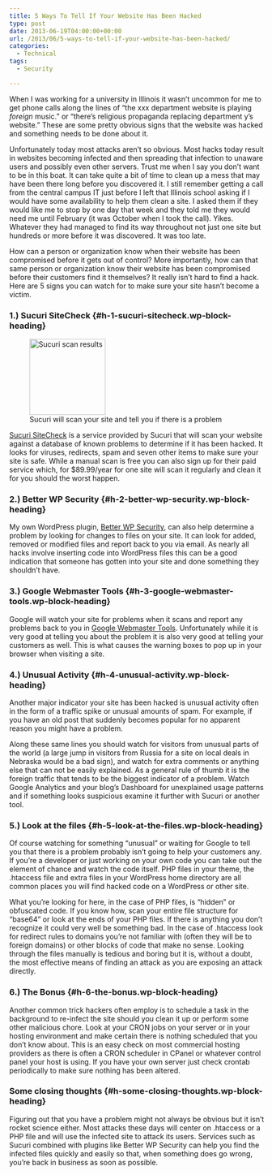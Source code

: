 ```yaml
---
title: 5 Ways To Tell If Your Website Has Been Hacked
type: post
date: 2013-06-19T04:00:00+00:00
url: /2013/06/5-ways-to-tell-if-your-website-has-been-hacked/
categories:
  - Technical
tags:
  - Security

---
```

When I was working for a university in Illinois it wasn’t uncommon for me to get phone calls along the lines of “the xxx department website is playing _foreign_ music.” or “there’s religious propaganda replacing department y’s website.” These are some pretty obvious signs that the website was hacked and something needs to be done about it.

Unfortunately today most attacks aren’t so obvious. Most hacks today result in websites becoming infected and then spreading that infection to unaware users and possibly even other servers. Trust me when I say you don’t want to be in this boat. It can take quite a bit of time to clean up a mess that may have been there long before you discovered it. I still remember getting a call from the central campus IT just before I left that Illinois school asking if I would have some availability to help them clean a site. I asked them if they would like me to stop by one day that week and they told me they would need me until February (it was October when I took the call). Yikes. Whatever they had managed to find its way throughout not just one site but hundreds or more before it was discovered. It was too late.

How can a person or organization know when their website has been compromised before it gets out of control? More importantly, how can that same person or organization know their website has been compromised before their customers find it themselves? It really isn’t hard to find a hack. Here are 5 signs you can watch for to make sure your site hasn’t become a victim.

### 1.) Sucuri SiteCheck {#h-1-sucuri-sitecheck.wp-block-heading}

<div class="wp-block-image">
  <figure class="alignright size-large"><img loading="lazy" decoding="async" width="150" height="150" src="/images/2013/06/sucuri-results-150x150-1.png" alt="Sucuri scan results" class="wp-image-365" /><figcaption>Sucuri will scan your site and tell you if there is a problem</figcaption></figure>
</div>

<a title="Sucuri SiteCheck" href="http://sitecheck.sucuri.net/scanner/" target="_blank" rel="noopener noreferrer">Sucuri SiteCheck</a> is a service provided by Sucuri that will scan your website against a database of known problems to determine if it has been hacked. It looks for viruses, redirects, spam and seven other items to make sure your site is safe. While a manual scan is free you can also sign up for their paid service which, for $89.99/year for one site will scan it regularly and clean it for you should the worst happen.

### 2.) Better WP Security {#h-2-better-wp-security.wp-block-heading}

My own WordPress plugin, <a title="Better WP Security" href="https://wordpress.org/plugins/better-wp-security/" target="_blank" rel="noopener noreferrer">Better WP Security</a>, can also help determine a problem by looking for changes to files on your site. It can look for added, removed or modified files and report back to you via email. As nearly all hacks involve inserting code into WordPress files this can be a good indication that someone has gotten into your site and done something they shouldn’t have.

### 3.) Google Webmaster Tools {#h-3-google-webmaster-tools.wp-block-heading}

Google will watch your site for problems when it scans and report any problems back to you in <a href="https://search.google.com/" target="_blank" rel="noreferrer noopener">Google Webmaster Tools</a>. Unfortunately while it is very good at telling you about the problem it is also very good at telling your customers as well. This is what causes the warning boxes to pop up in your browser when visiting a site.

### 4.) Unusual Activity {#h-4-unusual-activity.wp-block-heading}

Another major indicator your site has been hacked is unusual activity often in the form of a traffic spike or unusual amounts of spam. For example, if you have an old post that suddenly becomes popular for no apparent reason you might have a problem.

Along these same lines you should watch for visitors from unusual parts of the world (a large jump in visitors from Russia for a site on local deals in Nebraska would be a bad sign), and watch for extra comments or anything else that can not be easily explained. As a general rule of thumb it is the foreign traffic that tends to be the biggest indicator of a problem. Watch Google Analytics and your blog’s Dashboard for unexplained usage patterns and if something looks suspicious examine it further with Sucuri or another tool.

### 5.) Look at the files {#h-5-look-at-the-files.wp-block-heading}

Of course watching for something “unusual” or waiting for Google to tell you that there is a problem probably isn’t going to help your customers any. If you’re a developer or just working on your own code you can take out the element of chance and watch the code itself. PHP files in your theme, the .htaccess file and extra files in your WordPress home directory are all common places you will find hacked code on a WordPress or other site.

What you’re looking for here, in the case of PHP files, is “hidden” or obfuscated code. If you know how, scan your entire file structure for “base64” or look at the ends of your PHP files. If there is anything you don’t recognize it could very well be something bad. In the case of .htaccess look for redirect rules to domains you’re not familiar with (often they will be to foreign domains) or other blocks of code that make no sense. Looking through the files manually is tedious and boring but it is, without a doubt, the most effective means of finding an attack as you are exposing an attack directly.

### 6.) The Bonus {#h-6-the-bonus.wp-block-heading}

Another common trick hackers often employ is to schedule a task in the background to re-infect the site should you clean it up or perform some other malicious chore. Look at your CRON jobs on your server or in your hosting environment and make certain there is nothing scheduled that you don’t know about. This is an easy check on most commercial hosting providers as there is often a CRON scheduler in CPanel or whatever control panel your host is using. If you have your own server just check crontab periodically to make sure nothing has been altered.

### Some closing thoughts {#h-some-closing-thoughts.wp-block-heading}

Figuring out that you have a problem might not always be obvious but it isn’t rocket science either. Most attacks these days will center on .htaccess or a PHP file and will use the infected site to attack its users. Services such as Sucuri combined with plugins like Better WP Security can help you find the infected files quickly and easily so that, when something does go wrong, you’re back in business as soon as possible.